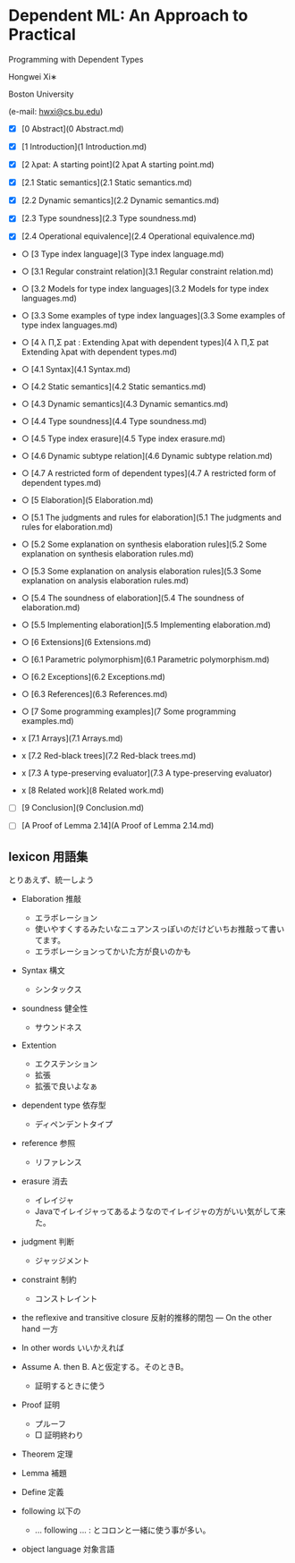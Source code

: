 # Dependent ML: An Approach to Practical

Programming with Dependent Types

Hongwei Xi∗

Boston University

(e-mail: hwxi@cs.bu.edu)

- [x] [0 Abstract](0 Abstract.md)

- [x] [1 Introduction](1 Introduction.md)

- [x] [2 λpat: A starting point](2 λpat A starting point.md)
- [x] [2.1 Static semantics](2.1 Static semantics.md)
- [x] [2.2 Dynamic semantics](2.2 Dynamic semantics.md)
- [x] [2.3 Type soundness](2.3 Type soundness.md)
- [x] [2.4 Operational equivalence](2.4 Operational equivalence.md)

- ○ [3 Type index language](3 Type index language.md)
- ○ [3.1 Regular constraint relation](3.1 Regular constraint relation.md)
- ○ [3.2 Models for type index languages](3.2 Models for type index languages.md)
- ○ [3.3 Some examples of type index languages](3.3 Some examples of type index languages.md)

- ○ [4 λ Π,Σ pat : Extending λpat with dependent types](4 λ Π,Σ pat Extending λpat with dependent types.md)
- ○ [4.1 Syntax](4.1 Syntax.md)
- ○ [4.2 Static semantics](4.2 Static semantics.md)
- ○ [4.3 Dynamic semantics](4.3 Dynamic semantics.md)
- ○ [4.4 Type soundness](4.4 Type soundness.md)
- ○ [4.5 Type index erasure](4.5 Type index erasure.md)
- ○ [4.6 Dynamic subtype relation](4.6 Dynamic subtype relation.md)
- ○ [4.7 A restricted form of dependent types](4.7 A restricted form of dependent types.md)

- ○ [5 Elaboration](5 Elaboration.md)
- ○ [5.1 The judgments and rules for elaboration](5.1 The judgments and rules for elaboration.md)
- ○ [5.2 Some explanation on synthesis elaboration rules](5.2 Some explanation on synthesis elaboration rules.md)
- ○ [5.3 Some explanation on analysis elaboration rules](5.3 Some explanation on analysis elaboration rules.md)
- ○ [5.4 The soundness of elaboration](5.4 The soundness of elaboration.md)
- ○ [5.5 Implementing elaboration](5.5 Implementing elaboration.md)

- ○ [6 Extensions](6 Extensions.md)
- ○ [6.1 Parametric polymorphism](6.1 Parametric polymorphism.md)
- ○ [6.2 Exceptions](6.2 Exceptions.md)
- ○ [6.3 References](6.3 References.md)

- ○ [7 Some programming examples](7 Some programming examples.md)
- x [7.1 Arrays](7.1 Arrays.md)
- x [7.2 Red-black trees](7.2 Red-black trees.md)
- x [7.3 A type-preserving evaluator](7.3 A type-preserving evaluator)

- x [8 Related work](8 Related work.md)

- [ ] [9 Conclusion](9 Conclusion.md)

- [ ] [A Proof of Lemma 2.14](A Proof of Lemma 2.14.md)


## lexicon 用語集

とりあえず、統一しよう

- Elaboration 推敲
	- エラボレーション
	- 使いやすくするみたいなニュアンスっぽいのだけどいちお推敲って書いてます。
	- エラボレーションってかいた方が良いのかも

- Syntax 構文
	- シンタックス

- soundness 健全性
	- サウンドネス
- Extention
	- エクステンション
	- 拡張
	- 拡張で良いよなぁ
- dependent type 依存型
	- ディペンデントタイプ
- reference 参照
	- リファレンス
- erasure 消去
	- イレイジャ
	- Javaでイレイジャってあるようなのでイレイジャの方がいい気がして来た。
- judgment 判断
	- ジャッジメント
- constraint 制約
	- コンストレイント
- the reflexive and transitive closure 反射的推移的閉包
— On the other hand 一方
- In other words いいかえれば
- Assume A. then B. Aと仮定する。そのときB。
	- 証明するときに使う
- Proof 証明
	- プルーフ
	- □ 証明終わり
- Theorem 定理
- Lemma 補題
- Define 定義 
- following 以下の
	- ... following ... : とコロンと一緒に使う事が多い。
- object language 対象言語
